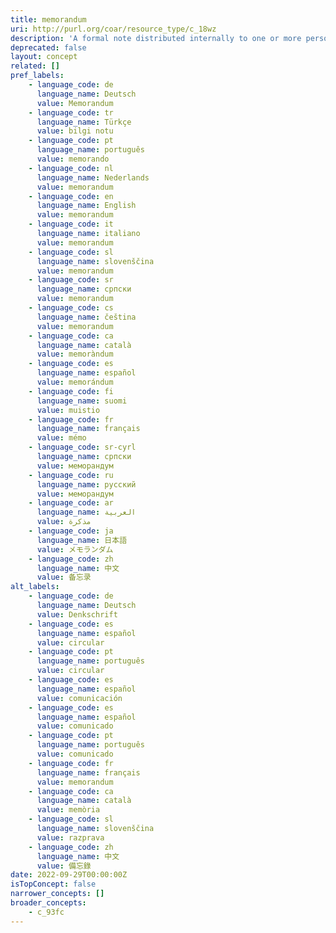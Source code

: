 ```yaml
---
title: memorandum
uri: http://purl.org/coar/resource_type/c_18wz
description: 'A formal note distributed internally to one or more persons in a company, agency, organization, or institution, with a header indicating the date it was sent and stating to whom it is addressed (To:), from whom it is sent (From:), and the subject of the text (Re:). Unlike a letter, a memo does not require a full salutation or signature at the end of the text--the sender may simply initial his or her name in the header. [Source: https://products.abc-clio.com/ODLIS/odlis_m.aspx#memorandum]'
deprecated: false
layout: concept
related: []
pref_labels:
    - language_code: de
      language_name: Deutsch
      value: Memorandum
    - language_code: tr
      language_name: Türkçe
      value: bilgi notu
    - language_code: pt
      language_name: português
      value: memorando
    - language_code: nl
      language_name: Nederlands
      value: memorandum
    - language_code: en
      language_name: English
      value: memorandum
    - language_code: it
      language_name: italiano
      value: memorandum
    - language_code: sl
      language_name: slovenščina
      value: memorandum
    - language_code: sr
      language_name: српски
      value: memorandum
    - language_code: cs
      language_name: čeština
      value: memorandum
    - language_code: ca
      language_name: català
      value: memoràndum
    - language_code: es
      language_name: español
      value: memorándum
    - language_code: fi
      language_name: suomi
      value: muistio
    - language_code: fr
      language_name: français
      value: mémo
    - language_code: sr-cyrl
      language_name: српски
      value: меморандум
    - language_code: ru
      language_name: русский
      value: меморандум
    - language_code: ar
      language_name: العربية
      value: مذكرة
    - language_code: ja
      language_name: 日本語
      value: メモランダム
    - language_code: zh
      language_name: 中文
      value: 备忘录
alt_labels:
    - language_code: de
      language_name: Deutsch
      value: Denkschrift
    - language_code: es
      language_name: español
      value: circular
    - language_code: pt
      language_name: português
      value: circular
    - language_code: es
      language_name: español
      value: comunicación
    - language_code: es
      language_name: español
      value: comunicado
    - language_code: pt
      language_name: português
      value: comunicado
    - language_code: fr
      language_name: français
      value: memorandum
    - language_code: ca
      language_name: català
      value: memòria
    - language_code: sl
      language_name: slovenščina
      value: razprava
    - language_code: zh
      language_name: 中文
      value: 備忘錄
date: 2022-09-29T00:00:00Z
isTopConcept: false
narrower_concepts: []
broader_concepts:
    - c_93fc
---
```



